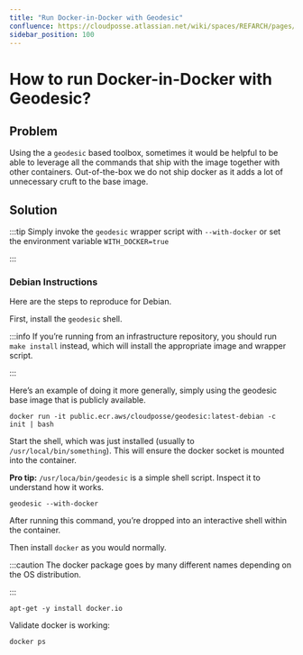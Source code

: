 ```yaml
---
title: "Run Docker-in-Docker with Geodesic"
confluence: https://cloudposse.atlassian.net/wiki/spaces/REFARCH/pages/1186332735
sidebar_position: 100
---
```


# How to run Docker-in-Docker with Geodesic?

## Problem

Using the a `geodesic` based toolbox, sometimes it would be helpful to be able to leverage all the commands that ship with the image together with other containers. Out-of-the-box we do not ship docker as it adds a lot of unnecessary cruft to the base image.

## Solution

:::tip
Simply invoke the `geodesic` wrapper script with `--with-docker` or set the environment variable `WITH_DOCKER=true`

:::

### Debian Instructions

Here are the steps to reproduce for Debian.

First, install the `geodesic` shell.

:::info
 If you’re running from an infrastructure repository, you should run `make install` instead, which will install the appropriate image and wrapper script.

:::

Here’s an example of doing it more generally, simply using the geodesic base image that is publicly available.

```
docker run -it public.ecr.aws/cloudposse/geodesic:latest-debian -c init | bash
```

Start the shell, which was just installed (usually to `/usr/local/bin/something`). This will ensure the docker socket is mounted into the container.

**Pro tip:** `/usr/loca/bin/geodesic` is a simple shell script. Inspect it to understand how it works.

```
geodesic --with-docker
```

After running this command, you’re dropped into an interactive shell within the container.

Then install `docker` as you would normally.

:::caution
The docker package goes by many different names depending on the OS distribution.

:::

```
apt-get -y install docker.io
```

Validate docker is working:

```
docker ps
```


